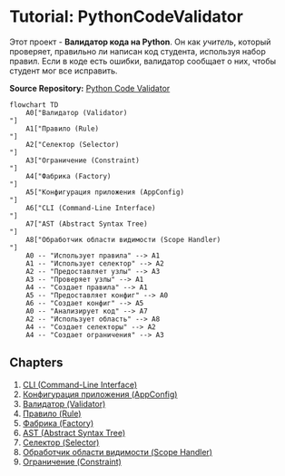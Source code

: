 # Tutorial: PythonCodeValidator

Этот проект - **Валидатор кода на Python**. Он как *учитель*, который проверяет, правильно ли написан код студента,
используя набор правил. Если в коде есть ошибки, валидатор сообщает о них, чтобы студент мог все исправить.

**Source Repository:** [Python Code Validator](https://github.com/Qu1nle/PythonCodeValidator)

```mermaid
flowchart TD
    A0["Валидатор (Validator)
"]
    A1["Правило (Rule)
"]
    A2["Селектор (Selector)
"]
    A3["Ограничение (Constraint)
"]
    A4["Фабрика (Factory)
"]
    A5["Конфигурация приложения (AppConfig)
"]
    A6["CLI (Command-Line Interface)
"]
    A7["AST (Abstract Syntax Tree)
"]
    A8["Обработчик области видимости (Scope Handler)
"]
    A0 -- "Использует правила" --> A1
    A1 -- "Использует селектор" --> A2
    A2 -- "Предоставляет узлы" --> A3
    A3 -- "Проверяет узлы" --> A1
    A4 -- "Создает правила" --> A1
    A5 -- "Предоставляет конфиг" --> A0
    A6 -- "Создает конфиг" --> A5
    A0 -- "Анализирует код" --> A7
    A2 -- "Использует область" --> A8
    A4 -- "Создает селекторы" --> A2
    A4 -- "Создает ограничения" --> A3
```

## Chapters

1. [CLI (Command-Line Interface)
   ](01_cli__command_line_interface__.md)
2. [Конфигурация приложения (AppConfig)
   ](02_конфигурация_приложения__appconfig__.md)
3. [Валидатор (Validator)
   ](03_валидатор__validator__.md)
4. [Правило (Rule)
   ](04_правило__rule__.md)
5. [Фабрика (Factory)
   ](05_фабрика__factory__.md)
6. [AST (Abstract Syntax Tree)
   ](06_ast__abstract_syntax_tree__.md)
7. [Селектор (Selector)
   ](07_селектор__selector__.md)
8. [Обработчик области видимости (Scope Handler)
   ](08_обработчик_области_видимости__scope_handler__.md)
9. [Ограничение (Constraint)
   ](09_ограничение__constraint__.md)